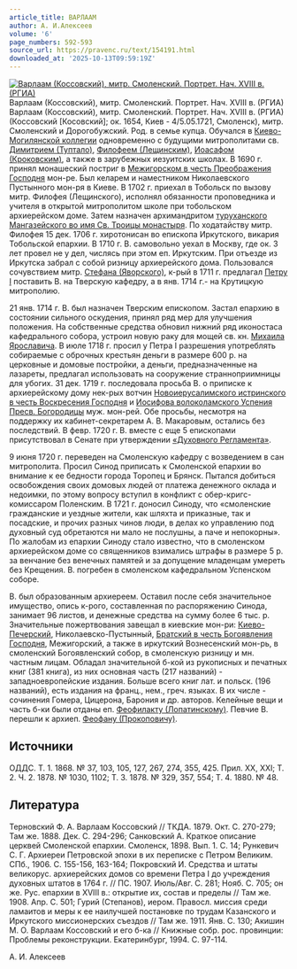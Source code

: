 ```yaml
---
article_title: ВАРЛААМ
author: А. И.Алексеев
volume: '6'
page_numbers: 592-593
source_url: https://pravenc.ru/text/154191.html
downloaded_at: '2025-10-13T09:59:19Z'
---
```


[![Варлаам (Коссовский), митр. Смоленский. Портрет. Нач. XVIII в. (РГИА)](https://pravenc.ru/data/638/461/1234/i200.jpg "Кликните для увеличения картинки")](https://pravenc.ru/data/638/461/1234/i400.jpg)Варлаам (Коссовский), митр. Смоленский. Портрет. Нач. XVIII в. (РГИА)  
Варлаам (Коссовский), митр. Смоленский. Портрет. Нач. XVIII в. (РГИА)(Коссовский [Косовский]; ок. 1654, Киев - 4/5.05.1721, Смоленск), митр. Смоленский и Дорогобужский. Род. в семье купца. Обучался в [Киево-Могилянской коллегии](<https://pravenc.ru/text/Киево-Могилянская коллегия.html>) одновременно с будущими митрополитами св. [Димитрием (Туптало)](<https://pravenc.ru/text/Димитрием (Туптало).html>), [Филофеем (Лещинским)](<https://pravenc.ru/text/Филофеем (Лещинским).html>), [Иоасафом (Кроковским)](<https://pravenc.ru/text/Иоасафом (Кроковским).html>), а также в зарубежных иезуитских школах. В 1690 г. принял монашеский постриг в [Межигорском в честь Преображения Господня](<https://pravenc.ru/text/Межигорском в честь Преображения Господня.html>) мон-ре. Был келарем и наместником Николаевского Пустынного мон-ря в Киеве. В 1702 г. приехал в Тобольск по вызову митр. Филофея (Лещинского), исполнял обязанности проповедника и учителя в открытой митрополитом школе при тобольском архиерейском доме. Затем назначен архимандритом [туруханского Мангазейского во имя Св. Троицы монастыря](<https://pravenc.ru/text/туруханского Мангазейского во имя Св  Троицы монастыря.html>). По ходатайству митр. Филофея 15 дек. 1706 г. хиротонисан во епископа Иркутского, викария Тобольской епархии. В 1710 г. В. самовольно уехал в Москву, где ок. 3 лет провел не у дел, числясь при этом еп. Иркутским. При отъезде из Иркутска забрал с собой ризницу архиерейского дома. Пользовался сочувствием митр. [Стефана (Яворского)](<https://pravenc.ru/text/Стефана (Яворского).html>), к-рый в 1711 г. предлагал [Петру I](<https://pravenc.ru/text/Петр I Алексеевич.html>) поставить В. на Тверскую кафедру, а в янв. 1714 г.- на Крутицкую митрополию.

21 янв. 1714 г. В. был назначен Тверским епископом. Застал епархию в состоянии сильного оскудения, принял ряд мер для улучшения положения. На собственные средства обновил нижний ряд иконостаса кафедрального собора, устроил новую раку для мощей св. кн. [Михаила Ярославича](<https://pravenc.ru/text/Михаила Ярославича.html>). В июле 1718 г. просил у Петра I разрешения употреблять собираемые с оброчных крестьян деньги в размере 600 р. на церковные и домовые постройки, а деньги, предназначенные на лазареты, предлагал использовать на сооружение странноприимницы для убогих. 31 дек. 1719 г. последовала просьба В. о приписке к архиерейскому дому нек-рых вотчин [Новоиерусалимского истринского в честь Воскресения Господня](<https://pravenc.ru/text/Новоиерусалимского истринского в честь Воскресения Господня.html>) и [Иосифова волоколамского Успения Пресв. Богородицы](<https://pravenc.ru/text/Иосифова волоколамского Успения Пресв  Богородицы.html>) муж. мон-рей. Обе просьбы, несмотря на поддержку их кабинет-секретарем А. В. Макаровым, остались без последствий. В февр. 1720 г. В. вместе с еще 5 епископами присутствовал в Сенате при утверждении [«Духовного Регламента»](<https://pravenc.ru/text/ Духовного Регламента .html>).

9 июня 1720 г. переведен на Смоленскую кафедру с возведением в сан митрополита. Просил Синод приписать к Смоленской епархии во внимание к ее бедности города Торопец и Брянск. Пытался добиться освобождения своих домовых людей от платежа денежного оклада и недоимки, по этому вопросу вступил в конфликт с обер-кригс-комиссаром Поленским. В 1721 г. доносил Синоду, что «смоленские гражданские и уездные жители, как шляхта и приказные, так и посадские, и прочих разных чинов люди, в делах ко управлению под духовный суд обретаются ни мало не послушны, а паче и непокорны». По жалобам из епархии Синоду стало известно, что в смоленском архиерейском доме со священников взимались штрафы в размере 5 р. за венчание без венечных памятей и за допущение младенцам умереть без Крещения. В. погребен в смоленском кафедральном Успенском соборе.

В. был образованным архиереем. Оставил после себя значительное имущество, опись к-рого, составленная по распоряжению Синода, занимает 96 листов, и денежные средства на сумму более 6 тыс. р. Значительные пожертвования завещал в киевские мон-ри: [Киево-Печерский](https://pravenc.ru/text/Киево-Печерский.html), Николаевско-Пустынный, [Братский в честь Богоявления Господня](<https://pravenc.ru/text/Братский в честь Богоявления Господня.html>), Межигорский, а также в иркутский Вознесенский мон-рь, в смоленский Богоявленский собор, в смоленскую ризницу и мн. частным лицам. Обладал значительной б-кой из рукописных и печатных книг (381 книга), из них основная часть (217 названий) - западноевропейские издания. Больше всего книг лат. и польск. (196 названий), есть издания на франц., нем., греч. языках. В их числе - сочинения Гомера, Цицерона, Барония и др. авторов. Келейные вещи и часть б-ки были отданы еп. [Феофилакту (Лопатинскому)](<https://pravenc.ru/text/Феофилакту (Лопатинскому).html>). Певчие В. перешли к архиеп. [Феофану (Прокоповичу)](<https://pravenc.ru/text/Феофану (Прокоповичу).html>).

## Источники

ОДДС. Т. 1. 1868. № 37, 103, 105, 127, 267, 274, 355, 425. Прил. XX, XXI; Т. 2. Ч. 2. 1878. № 1030, 1102; Т. 3. 1878. № 329, 357, 554; Т. 4. 1880. № 48.

## Литература

Терновский Ф. А. Варлаам Коссовский // ТКДА. 1879. Окт. С. 270-279; Там же. 1888. Дек. С. 294-296; Санковский А. Краткое описание церквей Смоленской епархии. Смоленск, 1898. Вып. 1. С. 14; Рункевич С. Г. Архиереи Петровской эпохи в их переписке с Петром Великим. СПб., 1906. С. 155-156, 163-164; Покровский И. Средства и штаты великорус. архиерейских домов со времени Петра I до учреждения духовных штатов в 1764 г. // ПС. 1907. Июль/Авг. С. 281; Нояб. С. 705; он же. Рус. епархии в XVIII в.: открытие их, состав и пределы // Там же. 1908. Апр. С. 501; Гурий (Степанов), иером. Правосл. миссия среди ламаитов и меры к ее наилучшей постановке по трудам Казанского и Иркутского миссионерских съездов // Там же. 1911. Янв. С. 130; Акишин М. О. Варлаам Коссовский и его б-ка // Книжные собр. рос. провинции: Проблемы реконструкции. Екатеринбург, 1994. С. 97-114.

А. И.  Алексеев
